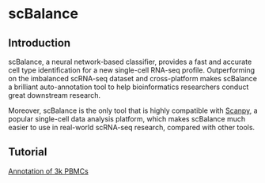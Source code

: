 # scBalance

## Introduction

scBalance, a neural network-based classifier, provides a fast and accurate cell type identification for a new single-cell RNA-seq profile. Outperforming on the imbalanced scRNA-seq dataset and cross-platform makes scBalance a brilliant auto-annotation tool to help bioinformatics researchers conduct great downstream research. 

Moreover, scBalance is the only tool that is highly compatible with [Scanpy](https://scanpy-tutorials.readthedocs.io/en/latest/), a popular single-cell data analysis platform, which makes scBalance much easier to use in real-world scRNA-seq research, compared with other tools.

## Tutorial

[Annotation of 3k PBMCs](/CV/CV_Yuqi_English.pdf)

